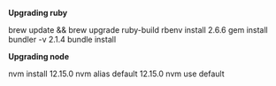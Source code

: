 **Upgrading ruby**

brew update && brew upgrade ruby-build
rbenv install 2.6.6
gem install bundler -v 2.1.4
bundle install

**Upgrading node**

nvm install 12.15.0
nvm alias default 12.15.0
nvm use default

